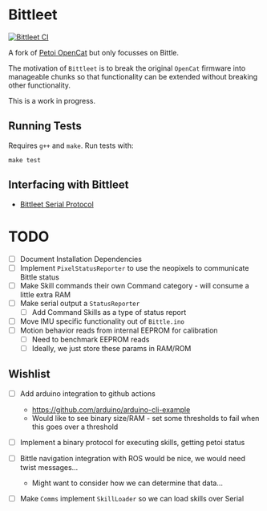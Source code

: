 # Bittleet
[![Bittleet CI](https://github.com/leetnz/Bittleet/actions/workflows/actions.yml/badge.svg)](https://github.com/leetnz/Bittleet/actions/workflows/c-cpp.yml)

A fork of [Petoi OpenCat](https://github.com/PetoiCamp/OpenCat) but only focusses on Bittle.

The motivation of `Bittleet` is to break the original `OpenCat` firmware into manageable chunks so that functionality can be extended without breaking other functionality.

This is a work in progress.

## Running Tests

Requires `g++` and `make`. Run tests with:

```
make test
```

## Interfacing with Bittleet

* [Bittleet Serial Protocol](https://github.com/leetnz/Bittleet/wiki/Bittleet-Communication-Protocol)


# TODO

- [ ] Document Installation Dependencies
- [ ] Implement `PixelStatusReporter` to use the neopixels to communicate Bittle status 
- [ ] Make Skill commands their own Command category - will consume a little extra RAM
- [ ] Make serial output a `StatusReporter`
    - [ ] Add Command Skills as a type of status report
- [ ] Move IMU specific functionality out of `Bittle.ino`
- [ ] Motion behavior reads from internal EEPROM for calibration
    - [ ] Need to benchmark EEPROM reads
    - [ ] Ideally, we just store these params in RAM/ROM

## Wishlist
- [ ] Add arduino integration to github actions
    - https://github.com/arduino/arduino-cli-example
    - Would like to see binary size/RAM - set some thresholds to fail when this goes over a threshold
- [ ] Implement a binary protocol for executing skills, getting petoi status
- [ ] Bittle navigation integration with ROS would be nice, we would need twist messages... 
    - Might want to consider how we can determine that data...
- [ ] Make `Comms` implement `SkillLoader` so we can load skills over Serial


